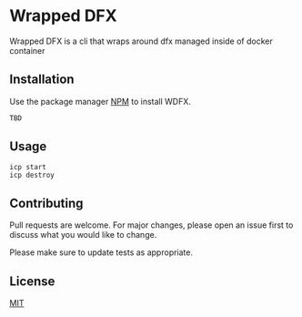 # Wrapped DFX

Wrapped DFX is a cli that wraps around dfx managed inside of docker container
## Installation

Use the package manager [NPM](https://github.com/nvm-sh/nvm/blob/master/README.md) to install WDFX.

```bash
TBD
```

## Usage

```CLI
icp start
icp destroy
```

## Contributing
Pull requests are welcome. For major changes, please open an issue first to discuss what you would like to change.

Please make sure to update tests as appropriate.

## License
[MIT](https://choosealicense.com/licenses/mit/)